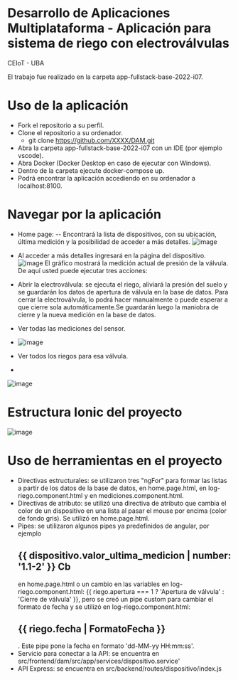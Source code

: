 # Desarrollo de Aplicaciones Multiplataforma - Aplicación para sistema de riego con electroválvulas
CEIoT - UBA

El trabajo fue realizado en la carpeta app-fullstack-base-2022-i07.

# Uso de la aplicación
* Fork el repositorio a su perfil.
* Clone el repositorio a su ordenador.
  - git clone https://github.com/XXXX/DAM.git
* Abra la carpeta app-fullstack-base-2022-i07 con un IDE (por ejemplo vscode).
* Abra Docker (Docker Desktop en caso de ejecutar con Windows).
* Dentro de la carpeta ejecute docker-compose up.
* Podrá encontrar la aplicación accediendo en su ordenador a localhost:8100.

# Navegar por la aplicación
* Home page:
-- Encontrará la lista de dispositivos, con su ubicación, última medición y la posibilidad de acceder a más detalles.
![image](https://github.com/joelspak/DAM/assets/63516957/6cc626ed-520e-42d1-9b9c-4fbd793b65a2)

* Al acceder a más detalles ingresará en la página del dispositivo.
  ![image](https://github.com/joelspak/DAM/assets/63516957/1a91b4ca-99bc-4a8e-9425-248160a20746)
El gráfico mostrará la medición actual de presión de la válvula. De aquí usted puede ejecutar tres acciones:
* Abrir la electroválvula: se ejecuta el riego, aliviará la presión del suelo y se guardarán los datos de apertura de válvula en la base de datos. Para cerrar la electroválvula, lo podrá hacer manualmente o puede esperar a que cierre sola automáticamente.Se guardarán luego la maniobra de cierre y la nueva medición en la base de datos.
* Ver todas las mediciones del sensor.
* 
  ![image](https://github.com/joelspak/DAM/assets/63516957/4550546a-c813-4d76-a1c6-61fd73d557cd)

* Ver todos los riegos para esa válvula.
* 
![image](https://github.com/joelspak/DAM/assets/63516957/5a1243cc-9c3d-45e9-80e7-2591e09e67ec)

# Estructura Ionic del proyecto

![image](https://github.com/joelspak/DAM/assets/63516957/e4813aef-ddf9-4301-a3fa-bbd979418fa8)

# Uso de herramientas en el proyecto
* Directivas estructurales: se utilizaron tres "ngFor" para formar las listas a partir de los datos de la base de datos, en home.page.html, en log-riego.component.html y en mediciones.component.html.
* Directivas de atributo: se utilizó una directiva de atributo que cambia el color de un dispositivo en una lista al pasar el mouse por encima (color de fondo gris). Se utilizó en home.page.html.
* Pipes: se utilizaron algunos pipes ya predefinidos de angular, por ejemplo <h2>{{ dispositivo.valor_ultima_medicion | number: '1.1-2' }} Cb</h2> en home.page.html o un cambio en las variables en log-riego.component.html: <ion-col>{{ riego.apertura === 1 ? 'Apertura de válvula' : 'Cierre de válvula' }}</ion-col>, pero se creó un pipe custom para cambiar el formato de fecha y se utilizó en log-riego.component.html: <ion-col size="3"><h2>{{ riego.fecha | FormatoFecha }}</h2></ion-col>. Este pipe pone la fecha en formato 'dd-MM-yy HH:mm:ss'.
* Servicio para conectar a la API: se encuentra en src/frontend/dam/src/app/services/dispositivo.service'
* API Express: se encuentra en src/backend/routes/dispositivo/index.js







